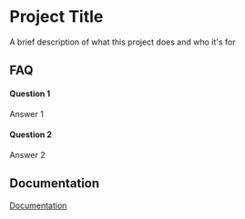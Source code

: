 
# Project Title

A brief description of what this project does and who it's for


## FAQ

#### Question 1

Answer 1

#### Question 2

Answer 2


## Documentation

[Documentation](https://linktodocumentation)

